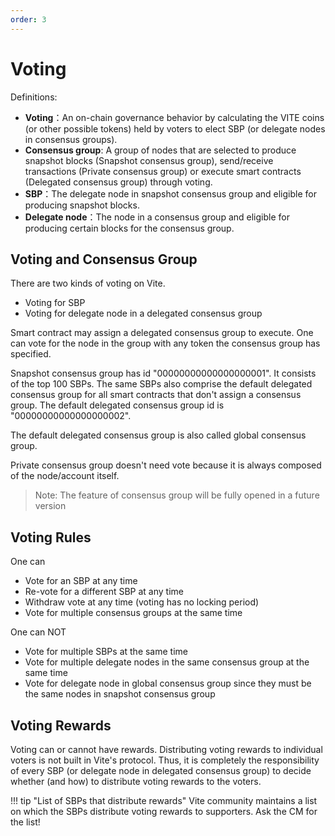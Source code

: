 ```yaml
---
order: 3
---
```


# Voting

Definitions:
* **Voting**：An on-chain governance behavior by calculating the VITE coins (or other possible tokens) held by voters to elect SBP (or delegate nodes in consensus groups).
* **Consensus group**: A group of nodes that are selected to produce snapshot blocks (Snapshot consensus group), send/receive transactions (Private consensus group) or execute smart contracts (Delegated consensus group) through voting.
* **SBP**：The delegate node in snapshot consensus group and eligible for producing snapshot blocks.
* **Delegate node**：The node in a consensus group and eligible for producing certain blocks for the consensus group.

## Voting and Consensus Group

There are two kinds of voting on Vite.

* Voting for SBP
* Voting for delegate node in a delegated consensus group

Smart contract may assign a delegated consensus group to execute. One can vote for the node in the group with any token the consensus group has specified.

Snapshot consensus group has id "00000000000000000001". It consists of the top 100 SBPs. The same SBPs also comprise the default delegated consensus group for all smart contracts that don't assign a consensus group. The default delegated consensus group id is "00000000000000000002".

The default delegated consensus group is also called global consensus group.

Private consensus group doesn't need vote because it is always composed of the node/account itself. 

> Note: The feature of consensus group will be fully opened in a future version

## Voting Rules

One can
* Vote for an SBP at any time
* Re-vote for a different SBP at any time
* Withdraw vote at any time (voting has no locking period)
* Vote for multiple consensus groups at the same time

One can NOT
* Vote for multiple SBPs at the same time
* Vote for multiple delegate nodes in the same consensus group at the same time
* Vote for delegate node in global consensus group since they must be the same nodes in snapshot consensus group

## Voting Rewards

Voting can or cannot have rewards. Distributing voting rewards to individual voters is not built in Vite's protocol. Thus, it is completely the responsibility of every SBP (or delegate node in delegated consensus group) to decide whether (and how) to distribute voting rewards to the voters.

!!! tip "List of SBPs that distribute rewards"
    Vite community maintains a list on which the SBPs distribute voting rewards to supporters. Ask the CM for the list!

